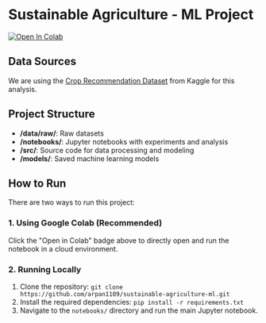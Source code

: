 # Sustainable Agriculture - ML Project

[![Open In Colab](https://colab.research.google.com/assets/colab-badge.svg)](https://colab.research.google.com/github/arpan1109/sustainable-agriculture-ml/blob/main/notebooks/Your_Notebook_Name.ipynb)

## Data Sources
We are using the [Crop Recommendation Dataset](https://www.kaggle.com/datasets/atharvaingle/crop-recommendation-dataset) from Kaggle for this analysis.

## Project Structure
- **/data/raw/**: Raw datasets
- **/notebooks/**: Jupyter notebooks with experiments and analysis
- **/src/**: Source code for data processing and modeling
- **/models/**: Saved machine learning models

## How to Run
There are two ways to run this project:

### 1. Using Google Colab (Recommended)
Click the "Open in Colab" badge above to directly open and run the notebook in a cloud environment.

### 2. Running Locally
1.  Clone the repository:
    `git clone https://github.com/arpan1109/sustainable-agriculture-ml.git`
2.  Install the required dependencies:
    `pip install -r requirements.txt`
3.  Navigate to the `notebooks/` directory and run the main Jupyter notebook.
